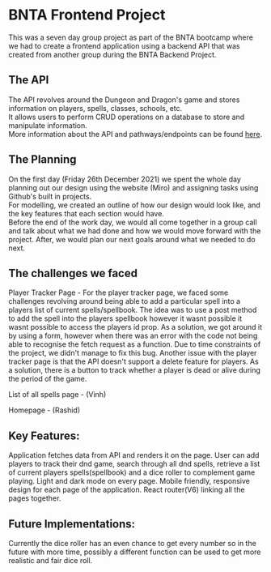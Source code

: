 # BNTA Frontend Project

This was a seven day group project as part of the BNTA bootcamp where we had to create a frontend application using a backend API that was created from another group during the BNTA Backend Project.

## The API

The API revolves around the Dungeon and Dragon's game and stores information on players, spells, classes, schools, etc.
<br>
It allows users to perform CRUD operations on a database to store and manipulate information.
<br>
More information about the API and pathways/endpoints can be found [here](http://...).

## The Planning

On the first day (Friday 26th December 2021) we spent the whole day planning out our design using the website (Miro) and assigning tasks using Github's built in projects.
<br>
For modelling, we created an outline of how our design would look like, and the key features that each section would have.
<br>
Before the end of the work day, we would all come together in a group call and talk about what we had done and how we would move forward with the project. After, we would plan our next goals around what we needed to do next.

## The challenges we faced

Player Tracker Page - For the player tracker page, we faced some challenges revolving around being able to add a particular spell into a players list of current spells/spellbook. The idea was to use a post method to add the spell into the players spellbook however it wasnt possible it wasnt possible to access the players id prop. As a solution, we got around it by using a form, however when there was an error with the code not being able to recognise the fetch request as a function. Due to time constraints of the project, we didn't manage to fix this bug. Another issue with the player tracker page is that the API doesn't support a delete feature for players. As a solution, there is a button to track whether a player is dead or alive during the period of the game. 

List of all spells page - (Vinh)

Homepage - (Rashid)

## Key Features:

Application fetches data from API and renders it on the page.
User can add players to track their dnd game, search through all dnd spells, retrieve a list of current players spells(spellbook) and a dice roller to complement game playing.
Light and dark mode on every page.
Mobile friendly, responsive design for each page of the application.
React router(V6) linking all the pages together. 

## Future Implementations:

Currently the dice roller has an even chance to get every number so in the future with more time, possibly a different function can be used to get more realistic  and fair dice roll. 

